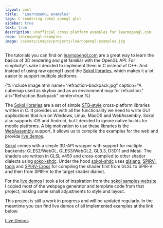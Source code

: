 ```yaml
---
layout: post
title:  "LearnOpenGL examples"
tags: C rendering sokol opengl glsl
sidebar: true
text: true
description: Unofficial cross platform examples for learnopengl.com.
repo: learnopengl-examples
image: /assets/images/projects/learnopengl-examples.jpg
---
```

The tutorials you can find on [learnopengl.com][learnopengl] are a great way
to learn the basics of 3D rendering and get familiar with the OpenGL API. 
For simplicity's sake  I decided to implement them in C instead of C++. 
And instead of using raw opengl I used the [Sokol libraries][sokol],
which makes it a lot easier to support multiple platforms.

{% include image.html
name="refraction-backpack.jpg"
caption="A cubemap used as skybox and as an environment map for refraction."
alt="Refraction Backpack"
center=true
%}

The [Sokol libraries][sokol] are a set of simple [STB-style][stb] 
cross-platform libraries written in C. It provides us with all the 
functionality we need to write GUI applications that run on Windows, Linux, 
MacOS and WebAssembly. Sokol also supports iOS and Android, but I decided 
to ignore native builds for mobile platforms. A big motivation to use 
these libraries is the [WebAssembly][wasm] support, it allows us to compile 
the examples for the web and provide [live demos][live-demos].

[Sokol][sokol] comes with a simple 3D-API wrapper with support for 
multiple backends: GLES2/WebGL, GLES3/WebGL2, GL3.3, D3D11 and Metal. 
The shaders are written in GLSL v450 and cross-compiled to other shader
dialects using [sokol-shdc][sokol-shdc]. Under the hood 
[sokol-shdc][sokol-shdc] uses [glslang][glslang],
[SPIRV-tools][SPIRV-tools] and [SPIRV-Cross][SPIRV-Cross] for compiling
the shader first from GLSL to SPIR-V and then from SPIR-V to the target 
shader dialect. 

For the [live demos][live-demos] I took a lot of inspiration from the 
[sokol samples website][sokol-samples]. I copied most of the webpage
generator and template code from that project, making some small
adjustments to style and layout.

This project is still a work in progress and will be updated regularly.
In the meantime you can find live demos of all implemented examples at 
the link below:

[Live Demos][live-demos]

[learnopengl]: https://learnopengl.com
[sokol]: https://github.com/floooh/sokol
[stb]: https://github.com/nothings/stb
[wasm]: https://webassembly.org/
[sokol-samples]: https://floooh.github.io/sokol-html5/index.html
[live-demos]: https://www.geertarien.com/learnopengl-examples-html5/
[sokol-shdc]: https://github.com/floooh/sokol-tools/blob/master/docs/sokol-shdc.md
[glslang]: https://github.com/KhronosGroup/glslang
[SPIRV-tools]: https://github.com/KhronosGroup/SPIRV-Tools
[SPIRV-Cross]: https://github.com/KhronosGroup/SPIRV-Cross
